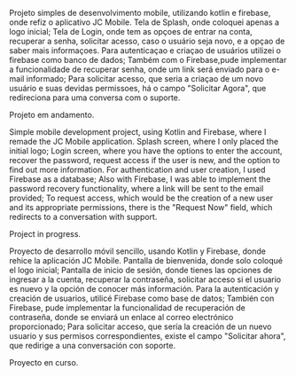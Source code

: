 Projeto simples de desenvolvimento mobile, utilizando kotlin e firebase, onde refiz o aplicativo JC Mobile. 
Tela de Splash, onde coloquei apenas a logo inicial; 
Tela de Login, onde tem as opçoes de entrar na conta, recuperar a senha, solicitar acesso, caso o usuário seja novo, e a opçao de saber mais informaçoes. 
Para autenticaçao e criaçao de usuários utilizei o firebase como banco de dados; 
Também com o Firebase,pude implementar a funcionalidade de recuperar senha, onde um link será enviado para o e-mail informado; 
Para solicitar acesso, que seria a criaçao de um novo usuário e suas devidas permissoes, há o campo "Solicitar Agora", que redireciona para uma conversa com o suporte.

Projeto em andamento.

Simple mobile development project, using Kotlin and Firebase, where I remade the JC Mobile application. 
Splash screen, where I only placed the initial logo; 
Login screen, where you have the options to enter the account, recover the password, request access if the user is new, and the option to find out more information. 
For authentication and user creation, I used Firebase as a database; 
Also with Firebase, I was able to implement the password recovery functionality, where a link will be sent to the email provided; 
To request access, which would be the creation of a new user and its appropriate permissions, there is the "Request Now" field, which redirects to a conversation with support.

Project in progress.

Proyecto de desarrollo móvil sencillo, usando Kotlin y Firebase, donde rehice la aplicación JC Mobile. 
Pantalla de bienvenida, donde solo coloqué el logo inicial; 
Pantalla de inicio de sesión, donde tienes las opciones de ingresar a la cuenta, recuperar la contraseña, solicitar acceso si el usuario es nuevo y la opción de conocer más información. 
Para la autenticación y creación de usuarios, utilicé Firebase como base de datos; 
También con Firebase, pude implementar la funcionalidad de recuperación de contraseña, donde se enviará un enlace al correo electrónico proporcionado;
Para solicitar acceso, que sería la creación de un nuevo usuario y sus permisos correspondientes, existe el campo "Solicitar ahora", que redirige a una conversación con soporte.

Proyecto en curso.

